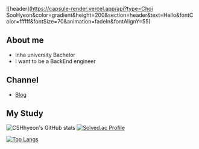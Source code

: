 ![header](https://capsule-render.vercel.app/api?type=Choi SooHyeon&color=gradient&height=200&section=header&text=Hello&fontColor=ffffff&fontSize=70&animation=fadeIn&fontAlignY=55)

## About me
- Inha university Bachelor
- I want to be a BackEnd engineer

## Channel
- [Blog](https://record-of-suhun.tistory.com/)

## My Study

![CSHhyeon's GitHub stats](https://github-readme-stats.vercel.app/api?username=CSHhyeon&show_icons=true&theme=radical)
[![Solved.ac Profile](http://mazassumnida.wtf/api/v2/generate_badge?boj=suhun0821)](https://solved.ac/suhun0821/)

[![Top Langs](https://github-readme-stats.vercel.app/api/top-langs/?username=anuraghazra&layout=compact)](https://github.com/anuraghazra/github-readme-stats)
<!--
**CSHhyeon/CSHhyeon** is a ✨ _special_ ✨ repository because its `README.md` (this file) appears on your GitHub profile.

Here are some ideas to get you started:

- 🔭 I’m currently working on ...
- 🌱 I’m currently learning ...
- 👯 I’m looking to collaborate on ...
- 🤔 I’m looking for help with ...
- 💬 Ask me about ...
- 📫 How to reach me: ...
- 😄 Pronouns: ...
- ⚡ Fun fact: ...
-->
